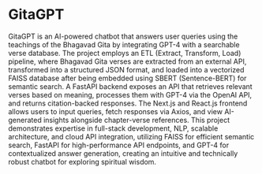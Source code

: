# GitaGPT

GitaGPT is an AI-powered chatbot that answers user queries using the teachings of the Bhagavad Gita by integrating GPT-4 with a searchable verse database. The project employs an ETL (Extract, Transform, Load) pipeline, where Bhagavad Gita verses are extracted from an external API, transformed into a structured JSON format, and loaded into a vectorized FAISS database after being embedded using SBERT (Sentence-BERT) for semantic search. A FastAPI backend exposes an API that retrieves relevant verses based on meaning, processes them with GPT-4 via the OpenAI API, and returns citation-backed responses. The Next.js and React.js frontend allows users to input queries, fetch responses via Axios, and view AI-generated insights alongside chapter-verse references. This project demonstrates expertise in full-stack development, NLP, scalable architecture, and cloud API integration, utilizing FAISS for efficient semantic search, FastAPI for high-performance API endpoints, and GPT-4 for contextualized answer generation, creating an intuitive and technically robust chatbot for exploring spiritual wisdom.







